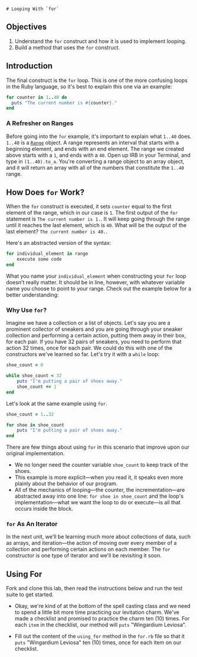                                                                                                                                 # Looping With `for`

## Objectives

1. Understand the `for` construct and how it is used to implement looping.
2. Build a method that uses the `for` construct.

## Introduction 

The final construct is the `for` loop. This is one of the more confusing loops in the Ruby language, so it's best to explain this one via an example:

```ruby
for counter in 1..40 do
  puts "The current number is #{counter}."
end
```
### A Refresher on Ranges

Before going into the `for` example, it's important to explain what `1..40` does. `1..40` is a [`Range`](http://www.ruby-doc.org/core-2.2.0/Range.html) object. A range represents an interval that starts with a beginning element, and ends with an end element. The range we created above starts with a `1`, and ends with a `40`. Open up IRB in your Terminal, and type in `(1..40).to_a`. You're converting a range object to an array object, and it will return an array with all of the numbers that constitute the `1..40` range.

## How Does `for` Work?

When the `for` construct is executed, it sets `counter` equal to the first element of the range, which in our case is `1`. The first output of the `for` statement is `The current number is 1.`. It will keep going through the range until it reaches the last element, which is `40`. What will be the output of the last element? `The current number is 40.`.

Here's an abstracted version of the syntax: 

```ruby
for individual_element in range 
	execute some code
end
```

What you name your `individual_element` when constructing your `for` loop doesn't really matter. It should be in line, however, with whatever variable name you choose to point to your range. Check out the example below for a better understanding:

### Why Use `for`?

Imagine we have a collection or a list of objects. Let's say you are a prominent collector of sneakers and you are going through your sneaker collection and performing a certain action, putting them away in their box, for each pair. If you have 32 pairs of sneakers, you need to perform that action 32 times, once for each pair. We could do this with one of the constructors we've learned so far. Let's try it with a `while` loop: 

```ruby 
shoe_count = 0 

while shoe_count < 32
	puts "I'm putting a pair of shoes away."
	shoe_count += 1
end
``` 

Let's look at the same example using `for`. 

```ruby
shoe_count = 1..32

for shoe in shoe_count 
	puts "I'm putting a pair of shoes away."
end
```

There are few things about using `for` in this scenario that improve upon our original implementation. 

* We no longer need the counter variable `shoe_count` to keep track of the shoes. 
* This example is more explicit—when you read it, it speaks even more plainly about the behavior of our program. 
* All of the mechanics of looping—the counter, the incrementation—are abstracted away into one line: `for shoe in shoe_count` and the loop's implementation—what we want the loop to do or execute—is all that occurs inside the block.

### `for` As An Iterator

In the next unit, we'll be learning much more about collections of data, such as arrays, and iteration—the action of moving over every member of a collection and performing certain actions on each member. The `for` constructor is one type of iterator and we'll be revisiting it soon. 

## Using For

Fork and clone this lab, then read the instructions below and run the test suite to get started. 

* Okay, we're kind of at the bottom of the spell casting class and we need to spend a little bit more time practicing our levitation charm. We've made a checklist and promised to practice the charm ten (10) times. For each `item` in the checklist, our method will `puts` "Wingardium Leviosa".

* Fill out the content of the `using_for` method in the `for.rb` file so that it `puts` "Wingardium Leviosa" ten (10) times, once for each item on our checklist.
